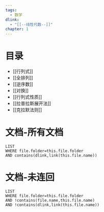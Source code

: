 ```yaml
---
tags:
  - 数学
dlink:
  - "[[--线性代数--]]"
chapter: 1
---
```

# 目录
- [[行列式]]
- [[全排列]]
- [[逆序数]]
- [[对换]]
- [[行列式性质]]
- [[拉普拉斯展开法]]
- [[克拉默法则]]

# 文档-所有文档
```dataview
LIST
WHERE file.folder=this.file.folder
AND contains(dlink,link(this.file.name))
```
# 文档-未连回
```dataview
LIST
WHERE file.folder=this.file.folder
AND !contains(file.name,this.file.name)
AND !contains(dlink,link(this.file.name))
```
